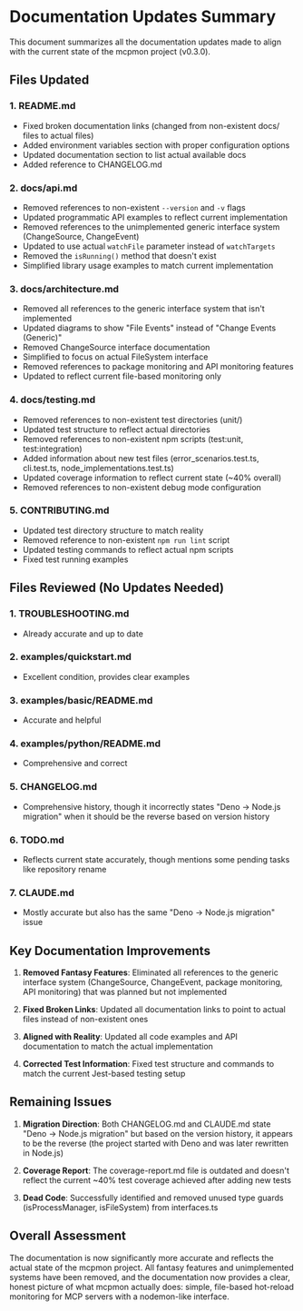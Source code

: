 # Documentation Updates Summary

This document summarizes all the documentation updates made to align with the current state of the mcpmon project (v0.3.0).

## Files Updated

### 1. **README.md**
- Fixed broken documentation links (changed from non-existent docs/ files to actual files)
- Added environment variables section with proper configuration options
- Updated documentation section to list actual available docs
- Added reference to CHANGELOG.md

### 2. **docs/api.md**
- Removed references to non-existent `--version` and `-v` flags
- Updated programmatic API examples to reflect current implementation
- Removed references to the unimplemented generic interface system (ChangeSource, ChangeEvent)
- Updated to use actual `watchFile` parameter instead of `watchTargets`
- Removed the `isRunning()` method that doesn't exist
- Simplified library usage examples to match current implementation

### 3. **docs/architecture.md**
- Removed all references to the generic interface system that isn't implemented
- Updated diagrams to show "File Events" instead of "Change Events (Generic)"
- Removed ChangeSource interface documentation
- Simplified to focus on actual FileSystem interface
- Removed references to package monitoring and API monitoring features
- Updated to reflect current file-based monitoring only

### 4. **docs/testing.md**
- Removed references to non-existent test directories (unit/)
- Updated test structure to reflect actual directories
- Removed references to non-existent npm scripts (test:unit, test:integration)
- Added information about new test files (error_scenarios.test.ts, cli.test.ts, node_implementations.test.ts)
- Updated coverage information to reflect current state (~40% overall)
- Removed references to non-existent debug mode configuration

### 5. **CONTRIBUTING.md**
- Updated test directory structure to match reality
- Removed reference to non-existent `npm run lint` script
- Updated testing commands to reflect actual npm scripts
- Fixed test running examples

## Files Reviewed (No Updates Needed)

### 1. **TROUBLESHOOTING.md**
- Already accurate and up to date

### 2. **examples/quickstart.md**
- Excellent condition, provides clear examples

### 3. **examples/basic/README.md**
- Accurate and helpful

### 4. **examples/python/README.md**
- Comprehensive and correct

### 5. **CHANGELOG.md**
- Comprehensive history, though it incorrectly states "Deno → Node.js migration" when it should be the reverse based on version history

### 6. **TODO.md**
- Reflects current state accurately, though mentions some pending tasks like repository rename

### 7. **CLAUDE.md**
- Mostly accurate but also has the same "Deno → Node.js migration" issue

## Key Documentation Improvements

1. **Removed Fantasy Features**: Eliminated all references to the generic interface system (ChangeSource, ChangeEvent, package monitoring, API monitoring) that was planned but not implemented

2. **Fixed Broken Links**: Updated all documentation links to point to actual files instead of non-existent ones

3. **Aligned with Reality**: Updated all code examples and API documentation to match the actual implementation

4. **Corrected Test Information**: Fixed test structure and commands to match the current Jest-based testing setup

## Remaining Issues

1. **Migration Direction**: Both CHANGELOG.md and CLAUDE.md state "Deno → Node.js migration" but based on the version history, it appears to be the reverse (the project started with Deno and was later rewritten in Node.js)

2. **Coverage Report**: The coverage-report.md file is outdated and doesn't reflect the current ~40% test coverage achieved after adding new tests

3. **Dead Code**: Successfully identified and removed unused type guards (isProcessManager, isFileSystem) from interfaces.ts

## Overall Assessment

The documentation is now significantly more accurate and reflects the actual state of the mcpmon project. All fantasy features and unimplemented systems have been removed, and the documentation now provides a clear, honest picture of what mcpmon actually does: simple, file-based hot-reload monitoring for MCP servers with a nodemon-like interface.
